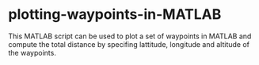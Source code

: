 # plotting-waypoints-in-MATLAB
This MATLAB script can be used to plot a set of waypoints in MATLAB and compute the total distance by specifing lattitude, longitude and altitude of the waypoints.
